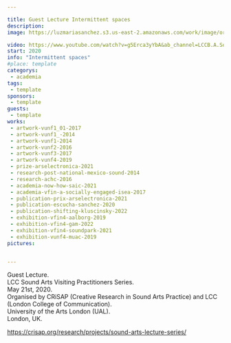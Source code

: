 ```yaml
---

title: Guest Lecture Intermittent spaces
description: 
image: https://luzmariasanchez.s3.us-east-2.amazonaws.com/work/image/original/ual.jpg

video: https://www.youtube.com/watch?v=g5Erca3yYbA&ab_channel=LCCB.A.SoundArtsandDesign
start: 2020
info: "Intermittent spaces"
#place: template
categorys:
 - academia
tags:
 - template
sponsors:
 - template
guests:
 - template
works:
 - artwork-vunf1_01-2017
 - artwork-vunf1_-2014
 - artwork-vunf1-2014
 - artwork-vunf2-2016
 - artwork-vunf3-2017
 - artwork-vunf4-2019
 - prize-arselectronica-2021
 - research-post-national-mexico-sound-2014
 - research-achc-2016
 - academia-now-how-saic-2021
 - academia-vfin-a-socially-engaged-isea-2017
 - publication-prix-arselectronica-2021
 - publication-escucha-sanchez-2020
 - publication-shifting-kluscinsky-2022
 - exhibition-vfin4-aalborg-2019
 - exhibition-vfin4-gam-2022
 - exhibition-vfin4-soundpark-2021
 - exhibition-vunf4-muac-2019
pictures:


---
```



Guest Lecture.\
LCC Sound Arts Visiting Practitioners Series.\
May 21st, 2020.\
Organised by CRiSAP (Creative Research in Sound Arts Practice) and LCC (London College of Communication).\
University of the Arts London (UAL).\
London, UK.

https://crisap.org/research/projects/sound-arts-lecture-series/